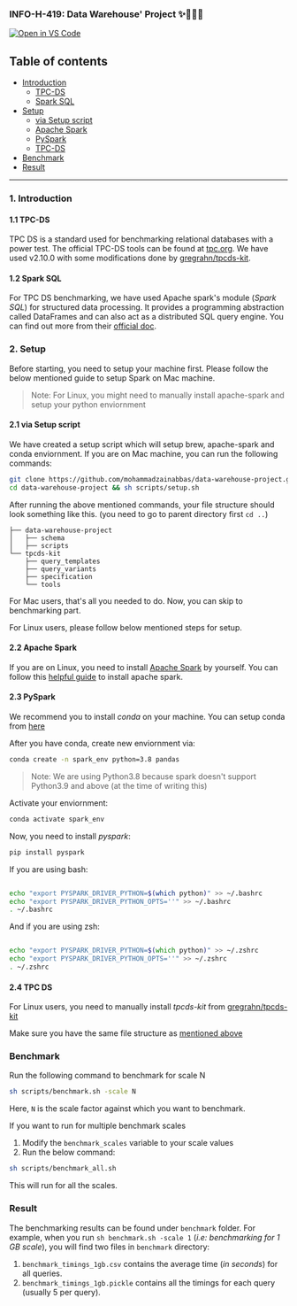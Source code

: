 ### INFO-H-419: Data Warehouse' Project ✨👨🏻‍💻

[![Open in VS Code](https://open.vscode.dev/badges/open-in-vscode.svg)](https://open.vscode.dev/mohammadzainabbas/data-warehouse-project)

## Table of contents

- [Introduction](#introduction)
  * [TPC-DS](#tpc-ds)
  * [Spark SQL](#spark)
- [Setup](#setup)
  * [via Setup script](#script-setup)
  * [Apache Spark](#apache-spark-setup)
  * [PySpark](#pyspark-setup)
  * [TPC-DS](#tpc-ds-setup)
- [Benchmark](#benchmark)
- [Result](#result)

---

<a id="introduction" />

### 1. Introduction

<a id="tpc-ds" />

#### 1.1 TPC-DS

TPC DS is a standard used for benchmarking relational databases with a power test. The official TPC-DS tools can be found at [tpc.org](http://www.tpc.org/tpc_documents_current_versions/current_specifications.asp). We have used v2.10.0 with some modifications done by [gregrahn/tpcds-kit](https://github.com/gregrahn/tpcds-kit).

<a id="spark" />

#### 1.2 Spark SQL

For TPC DS benchmarking, we have used Apache spark's module (_Spark SQL_) for structured data processing. It provides a programming abstraction called DataFrames and can also act as a distributed SQL query engine. You can find out more from their [official doc](https://spark.apache.org/sql/).

<a id="setup" />

### 2. Setup

Before starting, you need to setup your machine first. Please follow the below mentioned guide to setup Spark on Mac machine. 

> Note: For Linux, you might need to manually install apache-spark and setup your python enviornment

<a id="script-setup" />

#### 2.1 via Setup script

We have created a setup script which will setup brew, apache-spark and conda enviornment. If you are on Mac machine, you can run the following commands:

```bash
git clone https://github.com/mohammadzainabbas/data-warehouse-project.git
cd data-warehouse-project && sh scripts/setup.sh
```

After running the above mentioned commands, your file structure should look something like this. (you need to go to parent directory first `cd ..`)

<a id="file-structure" />

```
├── data-warehouse-project
│   ├── schema
│   ├── scripts
└── tpcds-kit
    ├── query_templates
    ├── query_variants
    ├── specification
    └── tools
```

For Mac users, that's all you needed to do. Now, you can skip to benchmarking part.

For Linux users, please follow below mentioned steps for setup.

<a id="apache-spark-setup" />

#### 2.2 Apache Spark

If you are on Linux, you need to install [Apache Spark](https://spark.apache.org) by yourself. You can follow this [helpful guide](https://computingforgeeks.com/how-to-install-apache-spark-on-ubuntu-debian/) to install apache spark.

<a id="pyspark-setup" />

#### 2.3 PySpark

We recommend you to install _conda_ on your machine. You can setup conda from [here](https://docs.conda.io/projects/conda/en/latest/user-guide/install/linux.html)

After you have conda, create new enviornment via:

```bash
conda create -n spark_env python=3.8 pandas
```

> Note: We are using Python3.8 because spark doesn't support Python3.9 and above (at the time of writing this)

Activate your enviornment:

```bash
conda activate spark_env
```

Now, you need to install _pyspark_:

```bash
pip install pyspark
```

If you are using bash:

```bash

echo "export PYSPARK_DRIVER_PYTHON=$(which python)" >> ~/.bashrc
echo "export PYSPARK_DRIVER_PYTHON_OPTS=''" >> ~/.bashrc
. ~/.bashrc

```

And if you are using zsh:

```zsh

echo "export PYSPARK_DRIVER_PYTHON=$(which python)" >> ~/.zshrc
echo "export PYSPARK_DRIVER_PYTHON_OPTS=''" >> ~/.zshrc
. ~/.zshrc

```

<a id="tpc-ds-setup" />

#### 2.4 TPC DS

For Linux users, you need to manually install _tpcds-kit_ from [gregrahn/tpcds-kit](https://github.com/gregrahn/tpcds-kit)

Make sure you have the same file structure as [mentioned above](#file-structure)

<a id="benchmark" />

### Benchmark

Run the following command to benchmark for scale N

```bash
sh scripts/benchmark.sh -scale N
```

Here, `N` is the scale factor against which you want to benchmark.

If you want to run for multiple benchmark scales

1. Modify the `benchmark_scales` variable to your scale values
2. Run the below command:

```bash
sh scripts/benchmark_all.sh
```

This will run for all the scales.

<a id="result" />

### Result

The benchmarking results can be found under `benchmark` folder. For example, when you run `sh benchmark.sh -scale 1` (_i.e: benchmarking for 1 GB scale_), you will find two files in `benchmark` directory:

1. `benchmark_timings_1gb.csv` contains the average time (_in seconds_) for all queries.
2. `benchmark_timings_1gb.pickle` contains all the timings for each query (usually 5 per query).

